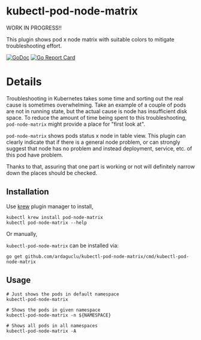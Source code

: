 # kubectl-pod-node-matrix

WORK IN PROGRESS!!

This plugin shows pod x node matrix with suitable colors to mitigate troubleshooting effort.

[![GoDoc](https://godoc.org/github.com/ardaguclu/kubectl-pod-node-matrix?status.svg)](https://godoc.org/github.com/ardaguclu/kubectl-pod-node-matrix)
[![Go Report Card](https://goreportcard.com/badge/ardaguclu/kubectl-pod-node-matrix)](https://goreportcard.com/report/ardaguclu/kubectl-pod-node-matrix)

# Details

Troubleshooting in Kubernetes takes some time and sorting out the real cause is sometimes overwhelming. 
Take an example of a couple of pods are not in running state, but the actual cause is node has insufficient
disk space. To reduce the amount of time being spent to this troubleshooting, `pod-node-matrix` might provide a
place for "first look at". 

`pod-node-matrix` shows pods status x node in table view. This plugin can clearly indicate that if there is a general node problem,
or can strongly suggest that node has no problem and instead deployment, service, etc. of this pod have problem.

Thanks to that, assuring that one part is working or not will definitely narrow down the places should be 
checked.

## Installation

Use [krew](https://sigs.k8s.io/krew) plugin manager to install,

```shell script
kubectl krew install pod-node-matrix
kubectl pod-node-matrix --help
```

Or manually,

`kubectl-pod-node-matrix` can be installed via:

```shell
go get github.com/ardaguclu/kubectl-pod-node-matrix/cmd/kubectl-pod-node-matrix
```

## Usage

```shell script
# Just shows the pods in default namespace
kubectl-pod-node-matrix

# Shows the pods in given namespace
kubectl-pod-node-matrix -n ${NAMESPACE}

# Shows all pods in all namespaces
kubectl-pod-node-matrix -A
```
